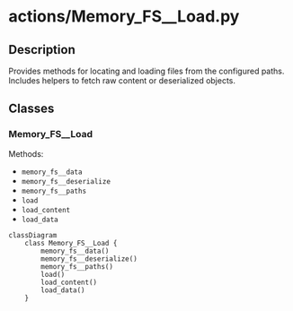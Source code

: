 # actions/Memory_FS__Load.py


## Description
Provides methods for locating and loading files from the configured paths. Includes helpers to fetch raw content or deserialized objects.
## Classes
### Memory_FS__Load
Methods:
- `memory_fs__data`
- `memory_fs__deserialize`
- `memory_fs__paths`
- `load`
- `load_content`
- `load_data`

```mermaid
classDiagram
    class Memory_FS__Load {
        memory_fs__data()
        memory_fs__deserialize()
        memory_fs__paths()
        load()
        load_content()
        load_data()
    }
```
